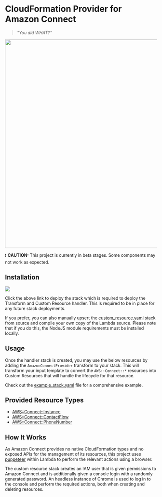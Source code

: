 # CloudFormation Provider for Amazon Connect

> _"You did WHAT?"_

<img src="https://raw.githubusercontent.com/iann0036/amazon-connect-cfn/master/screen.png" width="588" height="689" />

:exclamation: **CAUTION:** This project is currently in beta stages. Some components may not work as expected.

## Installation

<a href="https://console.aws.amazon.com/cloudformation/home?#/stacks/new?&templateURL=https://s3.amazonaws.com/ianmckay-ap-southeast-2/amazonconnectprovider/custom_resource.yaml" target="_blank"><img src="https://s3.amazonaws.com/cloudformation-examples/cloudformation-launch-stack.png"></a>

Click the above link to deploy the stack which is required to deploy the Transform and Custom Resource handler. This is required to be in place for any future stack deployments.

If you prefer, you can also manually upsert the [custom_resource.yaml](custom_resource.yaml) stack from source and compile your own copy of the Lambda source. Please note that if you do this, the NodeJS module requirements must be installed locally.


## Usage

Once the handler stack is created, you may use the below resources by adding the `AmazonConnectProvider` transform to your stack. This will transform your input template to convert the `AWS::Connect::*` resources into Custom Resources that will handle the lifecycle for that resource.

Check out the [example_stack.yaml](example_stack.yaml) file for a comprehensive example.


## Provided Resource Types

* [AWS::Connect::Instance](docs/AWS_Connect_Instance.md)
* [AWS::Connect::ContactFlow](docs/AWS_Connect_ContactFlow.md)
* [AWS::Connect::PhoneNumber](docs/AWS_Connect_PhoneNumber.md)


## How It Works

As Amazon Connect provides no native CloudFormation types and no exposed APIs for the management of its resources, this project uses [puppeteer](https://developers.google.com/web/tools/puppeteer/) within Lambda to perform the relevant actions using a browser.

The custom resource stack creates an IAM user that is given permissions to Amazon Connect and is additionally given a console login with a randomly generated password. An headless instance of Chrome is used to log in to the console and perform the required actions, both when creating and deleting resources.
